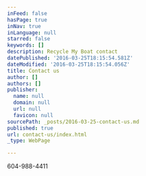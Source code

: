 ```yaml
---
inFeed: false
hasPage: true
inNav: true
inLanguage: null
starred: false
keywords: []
description: Recycle My Boat contact
datePublished: '2016-03-25T18:15:54.581Z'
dateModified: '2016-03-25T18:15:54.056Z'
title: Contact us
author: []
authors: []
publisher:
  name: null
  domain: null
  url: null
  favicon: null
sourcePath: _posts/2016-03-25-contact-us.md
published: true
url: contact-us/index.html
_type: WebPage

---
```

604-988-4411